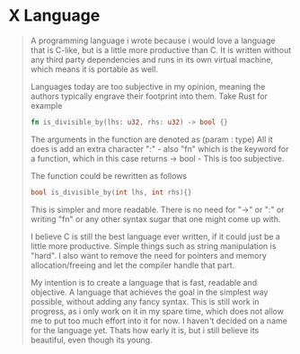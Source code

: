 # X Language

> A programming language i wrote because i would love a language that is C-like, but is a little more productive than C. It is written without any third party dependencies and runs in its own virtual machine, which means it is portable as well. 
>
> Languages today are too subjective in my opinion, meaning the authors typically engrave their footprint into them. 
> Take Rust for example
> ```Rust 
> fn is_divisible_by(lhs: u32, rhs: u32) -> bool {}
> ```
> The arguments in the function are denoted as (param : type)
> All it does is add an extra character ":" - also "fn" which is the keyword for a function, which in this case returns -> bool - This is too subjective. 
> 
> The function could be rewritten as follows
> ```C
> bool is_divisible_by(int lhs, int rhs){}
> ``` 
> This is simpler and more readable. There is no need for "->" or ":" or writing "fn" or any other syntax sugar that one might come up with.
> 
> I believe C is still the best language ever written, if it could just be a little more productive. Simple things such as string manipulation is "hard". I also want to remove the need for pointers and memory allocation/freeing and let the compiler handle that part.
>
> My intention is to create a language that is fast, readable and objective. A language that achieves the goal in the simplest way possible, without adding any fancy syntax.
> This is still work in progress, as i only work on it in my spare time, which does not allow me to put too much effort into it for now. I haven't decided on a name for the language yet. Thats how early it is, but i still believe its beautiful, even though its young. 
